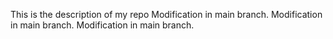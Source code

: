 This is the description of my repo
Modification in main branch.
 Modification in main branch.
 Modification in main branch.
